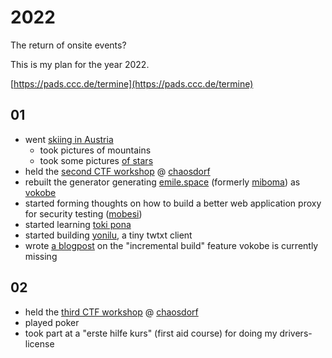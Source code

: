 # 2022

The return of onsite events?

This is my plan for the year 2022.

[https://pads.ccc.de/termine](https://pads.ccc.de/termine)

## 01

- went [skiing in Austria](/events/2022/01-ski-fiss-ladis/)
  - took pictures of mountains
  - took some pictures [of stars](/projects/astrophotography/#2022-01-01-fiss-ladis)
- held the [second CTF workshop](/workshops/2022/01-15-ctf/) @ [chaosdorf](/projects/chaosdorf/)
- rebuilt the generator generating [emile.space](/) (formerly [miboma](/projects/miboma/)) as [vokobe](/projects/vokobe/)
- started forming thoughts on how to build a better web application proxy for security testing ([mobesi](/projects/mobesi/))
- started learning [toki pona](/projects/toki-pona/)
- started building [yonilu](/projects/yonilu/), a tiny twtxt client 
- wrote [a blogpost](/blog/2022/01-29-incremental-builds/) on the "incremental build" feature vokobe is currently missing

## 02

- held the [third CTF workshop](/workshops/2022/02-05-ctf/) @ [chaosdorf](/projects/chaosdorf/)
- played poker
- took part at a "erste hilfe kurs" (first aid course) for doing my drivers-license